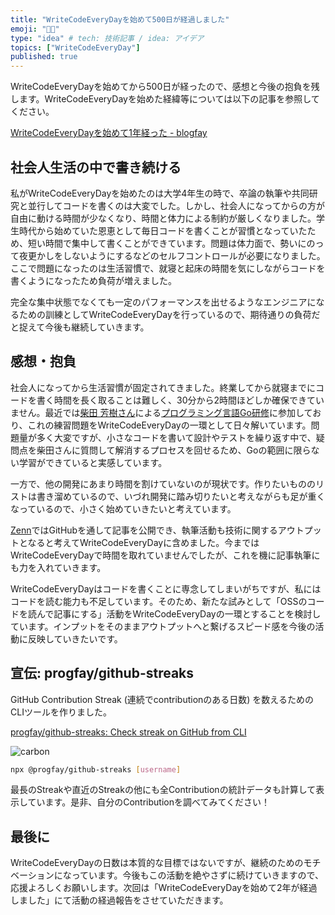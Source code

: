 ```yaml
---
title: "WriteCodeEveryDayを始めて500日が経過しました"
emoji: "👨‍💻"
type: "idea" # tech: 技術記事 / idea: アイデア
topics: ["WriteCodeEveryDay"]
published: true
---
```


WriteCodeEveryDayを始めてから500日が経ったので、感想と今後の抱負を残します。WriteCodeEveryDayを始めた経緯等については以下の記事を参照してください。

[WriteCodeEveryDayを始めて1年経った - blogfay](https://progfay.hatenablog.com/entry/2020/06/10/221443)

## 社会人生活の中で書き続ける

私がWriteCodeEveryDayを始めたのは大学4年生の時で、卒論の執筆や共同研究と並行してコードを書くのは大変でした。しかし、社会人になってからの方が自由に動ける時間が少なくなり、時間と体力による制約が厳しくなりました。学生時代から始めていた恩恵として毎日コードを書くことが習慣となっていたため、短い時間で集中して書くことができています。問題は体力面で、勢いにのって夜更かしをしないようにするなどのセルフコントロールが必要になりました。ここで問題になったのは生活習慣で、就寝と起床の時間を気にしながらコードを書くようになったため負荷が増えました。

完全な集中状態でなくても一定のパフォーマンスを出せるようなエンジニアになるための訓練としてWriteCodeEveryDayを行っているので、期待通りの負荷だと捉えて今後も継続していきます。

## 感想・抱負

社会人になってから生活習慣が固定されてきました。終業してから就寝までにコードを書く時間を長く取ることは難しく、30分から2時間ほどしか確保できていません。最近では[柴田 芳樹さん](https://twitter.com/yoshiki_shibata)による[プログラミング言語Go研修](https://yshibata.blog.ss-blog.jp/archive/c2305793699-1)に参加しており、これの練習問題をWriteCodeEveryDayの一環として日々解いています。問題量が多く大変ですが、小さなコードを書いて設計やテストを繰り返す中で、疑問点を柴田さんに質問して解消するプロセスを回せるため、Goの範囲に限らない学習ができていると実感しています。

一方で、他の開発にあまり時間を割けていないのが現状です。作りたいもののリストは書き溜めているので、いづれ開発に踏み切りたいと考えながらも足が重くなっているので、小さく始めていきたいと考えています。

[Zenn](https://zenn.dev/)ではGitHubを通して記事を公開でき、執筆活動も技術に関するアウトプットとなると考えてWriteCodeEveryDayに含めました。今まではWriteCodeEveryDayで時間を取れていませんでしたが、これを機に記事執筆にも力を入れていきます。

WriteCodeEveryDayはコードを書くことに専念してしまいがちですが、私にはコードを読む能力も不足しています。そのため、新たな試みとして「OSSのコードを読んで記事にする」活動をWriteCodeEveryDayの一環とすることを検討しています。インプットをそのままアウトプットへと繋げるスピード感を今後の活動に反映していきたいです。

## 宣伝: progfay/github-streaks

GitHub Contribution Streak (連続でcontributionのある日数) を数えるためのCLIツールを作りました。

[progfay/github-streaks: Check streak on GitHub from CLI](https://github.com/progfay/github-streaks)

![carbon](https://storage.googleapis.com/zenn-user-upload/bvcorb8x4qifee0s4a1op9lzsdi3)

```bash
npx @progfay/github-streaks [username]
```

最長のStreakや直近のStreakの他にも全Contributionの統計データも計算して表示しています。是非、自分のContributionを調べてみてください！

## 最後に

WriteCodeEveryDayの日数は本質的な目標ではないですが、継続のためのモチベーションになっています。今後もこの活動を絶やさずに続けていきますので、応援よろしくお願いします。次回は「WriteCodeEveryDayを始めて2年が経過しました」にて活動の経過報告をさせていただきます。
